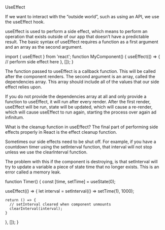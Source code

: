 UseEffect

If we want to interact with the “outside world”, such as using an API, we use the useEffect hook.

useEffect is used to perform a side effect, which means to perform an operation that exists outside of our app that doesn’t have a
predictable result.
The basic syntax of useEffect requires a function as a first argument and an array as the second argument.

import { useEffect } from 'react';
function MyComponent() {
useEffect(() => {
// perform side effect here
}, []);
}

The function passed to useEffect is a callback function. This will be called after the component renders.
The second argument is an array, called the dependencies array. This array should include all of the values that our side effect relies upon.

If you do not provide the dependencies array at all and only provide a function to useEffect, it will run after every render.
After the first render, useEffect will be run, state will be updated, which will cause a re-render, which will cause useEffect to run again, starting the process over again ad infinitum.

What is the cleanup function in useEffect?
The final part of performing side effects properly in React is the effect cleanup function.

Sometimes our side effects need to be shut off. For example, if you have a countdown timer using the setInterval function, that interval will not stop unless we use the clearInterval function.

The problem with this if the component is destroying, is that setInterval will try to update a variable a piece of state time that no longer exists. This is an error called a memory leak.

function Timer() {
const [time, setTime] = useState(0);

useEffect(() => {
let interval = setInterval(() => setTime(1), 1000);

    return () => {
      // setInterval cleared when component unmounts
      clearInterval(interval);
    }

}, []);
}

